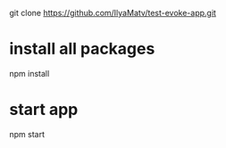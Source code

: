git clone https://github.com/IlyaMatv/test-evoke-app.git
# install all packages 
npm install
# start app
npm start
